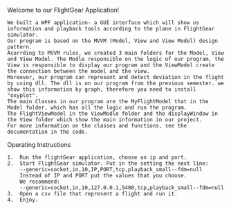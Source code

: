 Welcome to our FlightGear Application!


    We built a WPF application- a GUI interface which will show us information and playback tools according to the plane in FlightGear   
    simulator.
    Our program is based on the MVVM (Model, View and View Model) design pattern. 
    Acorrding to MVVM rules, we created 3 main folders for the Model, View and View Model. The Modle responsible on the logic of our program, the View is responsible to display our program and the ViewModel create the connection between the model and the view.
    Moreover, our program can represent and detect deviation in the flight by using dll. The dll is on our program from the previous semester. we show this information by graph, therefore you need to install "oxyplot". 
    The main Classes in our program are the MyFlightModel that in the Model folder, which has all the logic and run the program.
    The FlightViewModel in the ViewModle folder and the displayWindow in the View folder which show the main information in our project.
    For more information on the classes and functions, see the documentation in the code.
    
Operating Instructions

    1.	Run the flightGear application, choose an ip and port.
    2.	Start FlightGear simulator. Put in the setting the next line:
        --generic=socket,in,10,IP,PORT,tcp,playback_small--fdm=null
        Instead of IP and PORT put the values that you choose.
        We recommend:
        --generic=socket,in,10,127.0.0.1,5400,tcp,playback_small--fdm=null
    3.	Open a csv file that represent a flight and run it.
    4.	Enjoy.
